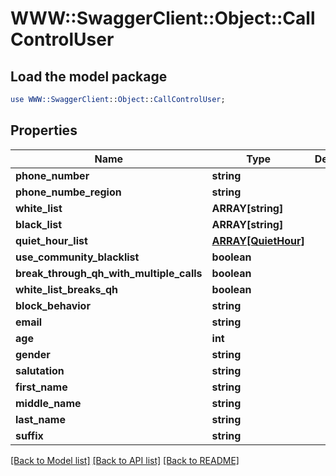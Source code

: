 # WWW::SwaggerClient::Object::CallControlUser

## Load the model package
```perl
use WWW::SwaggerClient::Object::CallControlUser;
```

## Properties
Name | Type | Description | Notes
------------ | ------------- | ------------- | -------------
**phone_number** | **string** |  | [optional] 
**phone_numbe_region** | **string** |  | [optional] 
**white_list** | **ARRAY[string]** |  | [optional] 
**black_list** | **ARRAY[string]** |  | [optional] 
**quiet_hour_list** | [**ARRAY[QuietHour]**](QuietHour.md) |  | [optional] 
**use_community_blacklist** | **boolean** |  | [optional] 
**break_through_qh_with_multiple_calls** | **boolean** |  | [optional] 
**white_list_breaks_qh** | **boolean** |  | [optional] 
**block_behavior** | **string** |  | [optional] 
**email** | **string** |  | [optional] 
**age** | **int** |  | [optional] 
**gender** | **string** |  | [optional] 
**salutation** | **string** |  | [optional] 
**first_name** | **string** |  | [optional] 
**middle_name** | **string** |  | [optional] 
**last_name** | **string** |  | [optional] 
**suffix** | **string** |  | [optional] 

[[Back to Model list]](../README.md#documentation-for-models) [[Back to API list]](../README.md#documentation-for-api-endpoints) [[Back to README]](../README.md)


